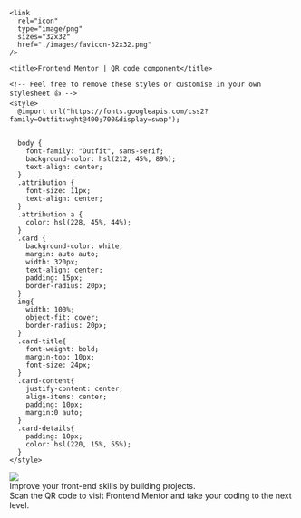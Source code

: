 
<html lang="en">
  <head>
    <meta charset="UTF-8" />
    <meta name="viewport" content="width=device-width, initial-scale=1.0" />
    <!-- displays site properly based on user's device -->

    <link
      rel="icon"
      type="image/png"
      sizes="32x32"
      href="./images/favicon-32x32.png"
    />

    <title>Frontend Mentor | QR code component</title>

    <!-- Feel free to remove these styles or customise in your own stylesheet 👍 -->
    <style>
      @import url("https://fonts.googleapis.com/css2?family=Outfit:wght@400;700&display=swap");


      body {
        font-family: "Outfit", sans-serif;
        background-color: hsl(212, 45%, 89%);
        text-align: center;
      }
      .attribution {
        font-size: 11px;
        text-align: center;
      }
      .attribution a {
        color: hsl(228, 45%, 44%);
      }
      .card {
        background-color: white;
        margin: auto auto;
        width: 320px;
        text-align: center;
        padding: 15px;
        border-radius: 20px;
      }
      img{
        width: 100%; 
        object-fit: cover;
        border-radius: 20px;
      }
      .card-title{
        font-weight: bold;
        margin-top: 10px;
        font-size: 24px;
      }
      .card-content{
        justify-content: center;
        align-items: center;
        padding: 10px;
        margin:0 auto;
      }
      .card-details{
        padding: 10px;
        color: hsl(220, 15%, 55%);
      }
    </style>
  </head>
  <body>
    <div class="card">
      <div class="card-image">
        <img src="https://user-images.githubusercontent.com/57553679/151673854-b9045c81-172a-4717-b648-e0b5990a4732.png" />
      </div>
      <div class="card-content">
        <div class="card-title">
          Improve your front-end skills by building projects.
        </div>
        <div class="card-details">
          Scan the QR code to visit Frontend Mentor and take your coding to the
          next level.
        </div>
      </div>
    </div>
  </body>
</html>
